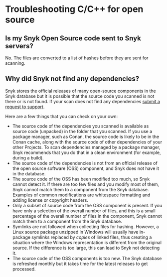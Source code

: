 # Troubleshooting C/C++ for open source

## **Is my Snyk Open Source code sent to Snyk servers?**

No. The files are converted to a list of hashes before they are sent for scanning.

## **Why did Snyk not find any dependencies?**

Snyk stores the official releases of many open-source components in the Snyk database but it is possible that the source code you scanned is not there or is not found. If your scan does not find any dependencies [submit a request to support](https://support.snyk.io/hc/en-us/requests/new).

Here are a few things that you can check on your own:

* The source code of the dependencies you scanned is available as source code (unpacked) in the folder that you scanned. If you use a package manager, such as Conan, the source code is likely to be in the Conan cache, along with the source code of other dependencies of your other Projects. To scan dependencies managed by a package manager, Snyk recommends that you do that in a clean environment (for example, during a build).
* The source code of the dependencies is not from an official release of the open source software (OSS) component, and Snyk does not have it in the database.
* The source code of the OSS has been modified too much, so Snyk cannot detect it. If there are too few files and you modify most of them, Snyk cannot match them to a component from the Snyk database. Examples of common modifications are whitespace formatting and adding license or copyright headers.
* Only a subset of source code from the OSS component is present. If you have only a selection of the overall number of files, and this is a small percentage of the overall number of files in the component, Snyk cannot match them to a component from the Snyk database.
* Symlinks are not followed when collecting files for hashing. However, a Linux source package unzipped in Windows will usually have in-package symlinks replaced by _copies_ of linked files, thus creating a situation where the Windows representation is different from the original source. If the difference is too large, this can lead to Snyk not detecting it.
* The source code of the OSS components is too new. The Snyk database is refreshed monthly but it takes time for the latest releases to get processed.
